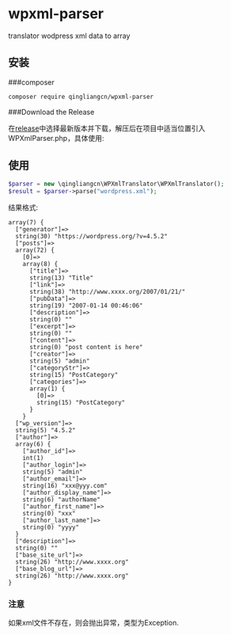 # wpxml-parser

translator wodpress xml data to array

## 安装

###composer

```bash
composer require qingliangcn/wpxml-parser
```

###Download the Release

在[release](https://github.com/qingliangcn/wpxml-parser/releases)中选择最新版本并下载，解压后在项目中适当位置引入WPXmlParser.php，具体使用:


## 使用

```php
$parser = new \qingliangcn\WPXmlTranslator\WPXmlTranslator();
$result = $parser->parse("wordpress.xml");
```

结果格式:

```
array(7) {
  ["generator"]=>
  string(30) "https://wordpress.org/?v=4.5.2"
  ["posts"]=>
  array(72) {
    [0]=>
    array(8) {
      ["title"]=>
      string(13) "Title"
      ["link"]=>
      string(38) "http://www.xxxx.org/2007/01/21/"
      ["pubData"]=>
      string(19) "2007-01-14 00:46:06"
      ["description"]=>
      string(0) ""
      ["excerpt"]=>
      string(0) ""
      ["content"]=>
      string(0) "post content is here"
      ["creator"]=>
      string(5) "admin"
      ["categoryStr"]=>
      string(15) "PostCategory"
      ["categories"]=>
      array(1) {
        [0]=>
        string(15) "PostCategory"
      }
    }
  ["wp_version"]=>
  string(5) "4.5.2"
  ["author"]=>
  array(6) {
    ["author_id"]=>
    int(1)
    ["author_login"]=>
    string(5) "admin"
    ["author_email"]=>
    string(16) "xxx@yyy.com"
    ["author_display_name"]=>
    string(6) "authorName"
    ["author_first_name"]=>
    string(0) "xxx"
    ["author_last_name"]=>
    string(0) "yyyy"
  }
  ["description"]=>
  string(0) ""
  ["base_site_url"]=>
  string(26) "http://www.xxxx.org"
  ["base_blog_url"]=>
  string(26) "http://www.xxxx.org"
}
```

### 注意

如果xml文件不存在，则会抛出异常，类型为Exception.